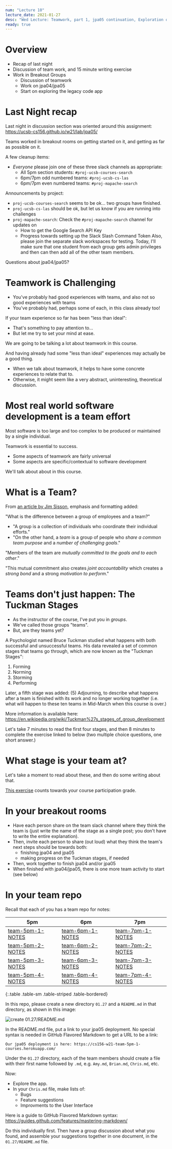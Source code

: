 ```yaml
---
num: "Lecture 10"
lecture_date: 2021-01-27
desc: "Wed Lecture: Teamwork, part 1, jpa05 continuation, Exploration of legacy app"
ready: true
---
```



# Overview
* Recap of last night
* Discussion of team work, and 15 minute writing exercise
* Work in Breakout Groups
  - Discussion of teamwork
  - Work on jpa04/jpa05
  - Start on exploring the legacy code app

# Last Night recap

Last night in discussion section was oriented around this assignment: <https://ucsb-cs156.github.io/w21/lab/jpa05/>

Teams worked in breakout rooms on getting started on it, and getting as far as possible on it.

A few cleanup items:
* _Everyone_ please join one of these three slack channels as appropriate:
  - All 5pm section students: `#proj-ucsb-courses-search`
  - 6pm/7pm odd numbered teams: `#proj-ucsb-cs-las`
  - 6pm/7pm even numbered teams: `#proj-mapache-search`

Announcements by project:
* `proj-ucsb-courses-search` seems to be ok... two groups have finished.
* `proj-ucsb-cs-las` should be ok, but let us know if you are running into challenges
* `proj-mapache-search`: Check the `#proj-mapache-search` channel for updates on 
   - How to get the Google Search API Key
   - Progress towards setting up the Slack Slash Command Token
   Also, please join the separate slack workspaces for testing.   Today, I'll make sure that one student from each group gets admin privileges and then can then
   add all of the other team members.
   
Questions about jpa04/jpa05?


# Teamwork is Challenging

* You've probably had good experiences with teams, and also not so good experiences with teams
* You've probably had, perhaps some of each, in this class already too!

If your team experience so far has been "less than ideal":
* That's something to pay attention to...
* But let me try to set your mind at ease.

We are going to be talking a lot about teamwork in this course.   

And having already had some "less than ideal" experiences may actually be a good thing.

* When we talk about teamwork, it helps to have some concrete experiences to relate that to.
* Otherwise, it might seem like a very abstract, uninteresting, theoretical discussion.

# Most real world software development is a team effort

Most software is too large and too complex to be produced or maintained by a single individual.

Teamwork is essential to success.

* Some aspects of teamwork are fairly universal
* Some aspects are specific/contextual to software development

We'll talk about about in this course.

# What is a Team?

From [an article by Jim Sisson](https://www.bizjournals.com/bizjournals/how-to/growth-strategies/2013/06/the-difference-between-a-group-and-a.html), emphasis and formatting added:

"What is the difference between a group of employees and a team?"

* "A group is a collection of individuals who coordinate their individual efforts."
* "On the other hand, a *team* is a group of people who *share a common team purpose* and a *number of challenging goals*."

"Members of the team are *mutually committed to the goals and to each other*." 

"This mutual commitment also creates *joint accountability* which creates a *strong bond* and a strong *motivation to perform*."

# Teams don't just happen: The Tuckman Stages

* As the instructor of the course, I've put you in *groups*.
* We've called those groups "teams".
* But, are they teams yet?

A Psychologist named Bruce Tuckman studied what happens with both successful and unsuccessful teams.  His data revealed a set of common stages that teams go through,
which are now known as the "Tuckman Stages":

1. Forming
2. Norming
3. Storming
4. Performing

Later, a fifth stage was added: (5) Adjourning, to describe what happens after a team is finished with its work and no longer working together 
(i.e. what will happen to these ten teams in Mid-March when this course is over.)

More information is available here: <https://en.wikipedia.org/wiki/Tuckman%27s_stages_of_group_development>

Let's take 7 minutes to read the first four stages, and then 8 minutes to complete the exercise linked to below (two multiple choice questions, one short answer.)

# What stage is your team at?

Let's take a moment to read about these, and then do some writing about that.

[This exercise](https://docs.google.com/forms/d/e/1FAIpQLSfnEPhVCGnb4rD4zlNmSTu-fiHFjcQW867VIHT_JOyUAd8scg/viewform?usp=sf_link) counts 
towards your course participation grade.

# In your breakout rooms

* Have each person share on the team slack channel where they think the team is (just write the name of the stage as a single post; you don't have to write the entire explanation).
* Then, invite each person to share (out loud) what they think the team's next steps should be towards both:
  - finishing jpa04 and jpa05
  - making progress on the Tuckman stages, if needed
* Then, work together to finish jpa04 and/or jpa05
* When finished with jpa04/jpa05, there is one more team activity to start (see below)

# In your team repo

Recall that each of you has a team repo for notes:

| 5pm | 6pm | 7pm |
|-----|-----|-----|
| [team-5pm-1-NOTES](https://github.com/ucsb-cs156-w21/team-5pm-1-NOTES) | [team-6pm-1-NOTES](https://github.com/ucsb-cs156-w21/team-6pm-1-NOTES) | [team-7pm-1-NOTES](https://github.com/ucsb-cs156-w21/team-7pm-1-NOTES)  |
| [team-5pm-2-NOTES](https://github.com/ucsb-cs156-w21/team-5pm-2-NOTES) | [team-6pm-2-NOTES](https://github.com/ucsb-cs156-w21/team-6pm-2-NOTES) | [team-7pm-2-NOTES](https://github.com/ucsb-cs156-w21/team-7pm-2-NOTES)  |
| [team-5pm-3-NOTES](https://github.com/ucsb-cs156-w21/team-5pm-3-NOTES) | [team-6pm-3-NOTES](https://github.com/ucsb-cs156-w21/team-6pm-3-NOTES) | [team-7pm-3-NOTES](https://github.com/ucsb-cs156-w21/team-7pm-3-NOTES)  |
| [team-5pm-4-NOTES](https://github.com/ucsb-cs156-w21/team-5pm-4-NOTES) | [team-6pm-4-NOTES](https://github.com/ucsb-cs156-w21/team-6pm-4-NOTES) | [team-7pm-4-NOTES](https://github.com/ucsb-cs156-w21/team-7pm-4-NOTES)  |
{:.table .table-sm .table-striped .table-bordered}

In this repo, please create a new directory `01.27` and a `README.md` in that directory, as shown in this image:

![create 01.27/README.md](create-readme.png)

In the README.md file, put a link to your jpa05 deployment.  No special syntax is needed in GitHub Flavored Markdown to get a URL to be a link:

```
Our jpa05 deployment is here: https://cs156-w21-team-5pm-1-courses.herokuapp.com/
```

Under the `01.27` directory, each of the team members should create a file with their first name followed by `.md`, e.g. `Amy.md`, `Brian.md`, `Chris.md`, etc.

Now: 
* Explore the app.   
* In your `Chris.md` file, make lists of:
  - Bugs
  - Feature suggestions
  - Improvments to the User Interface

Here is a guide to GitHub Flavored Markdown syntax: <https://guides.github.com/features/mastering-markdown/>

Do this individually first.  Then have a group discussion about what you found, and assemble your suggestions together in one document, in the `01.27/README.md` file.

